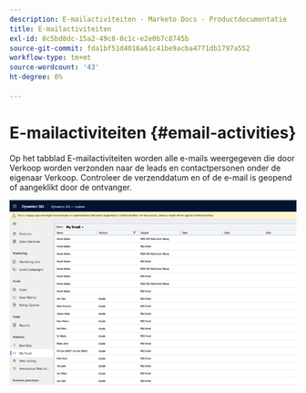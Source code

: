 ```yaml
---
description: E-mailactiviteiten - Marketo Docs - Productdocumentatie
title: E-mailactiviteiten
exl-id: 8c5bd8dc-15a2-49c8-8c1c-e2e0b7c8745b
source-git-commit: fda1bf51d4016a61c41be9acba4771db1797a552
workflow-type: tm+mt
source-wordcount: '43'
ht-degree: 0%

---
```


# E-mailactiviteiten {#email-activities}

Op het tabblad E-mailactiviteiten worden alle e-mails weergegeven die door Verkoop worden verzonden naar de leads en contactpersonen onder de eigenaar Verkoop. Controleer de verzenddatum en of de e-mail is geopend of aangeklikt door de ontvanger.

![](assets/email-activities-1.png)
